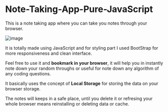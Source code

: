 # Note-Taking-App-Pure-JavaScript

This is a note taking app where you can take you notes through your browser. 

![image](https://user-images.githubusercontent.com/76425862/157182793-5335eb40-1498-4b38-83fe-68373af01de7.png)

It is totally made using JavaScript and for styling part I used BootStrap for more responsiveness and clean interface.

Feel free to use it and **bookmark in your browser**, it will help you in instantly note down your random throughs or useful for note down any algorithm of any coding questions.

It basically uses the concept of **Local Storage** for storing the data on your browser storage. 

The notes will keeps in a safe place, until you delete it or refresing your whole browser means reinstalling or deleting data or cache.
 
